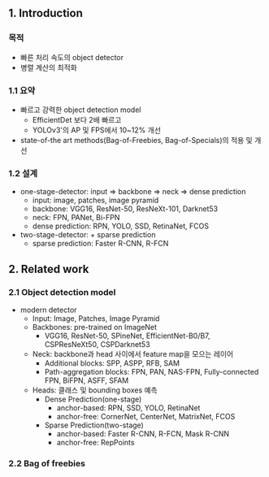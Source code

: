 ## 1. Introduction
### 목적
- 빠른 처리 속도의 object detector
- 병렬 계산의 최적화

### 1.1 요약
- 빠르고 강력한 object detection model
  - EfficientDet 보다 2배 빠르고
  - YOLOv3'의 AP 및 FPS에서 10~12% 개선
- state-of-the art methods(Bag-of-Freebies, Bag-of-Specials)의 적용 및 개선

### 1.2 설계
- one-stage-detector: input => backbone => neck => dense prediction
  - input: image, patches, image pyramid
  - backbone: VGG16, ResNet-50, ResNeXt-101, Darknet53
  - neck: FPN, PANet, Bi-FPN
  - dense prediction: RPN, YOLO, SSD, RetinaNet, FCOS
- two-stage-detector: + sparse prediction
  - sparse prediction: Faster R-CNN, R-FCN

## 2. Related work
### 2.1 Object detection model
- modern detector
  - Input: Image, Patches, Image Pyramid
  - Backbones: pre-trained on ImageNet
    - VGG16, ResNet-50, SPineNet, EfficientNet-B0/B7, CSPResNeXt50, CSPDarknet53
  - Neck: backbone과 head 사이에서 feature map을 모으는 레이어
    - Additional blocks: SPP, ASPP, RFB, SAM
    - Path-aggregation blocks: FPN, PAN, NAS-FPN, Fully-connected FPN, BiFPN, ASFF, SFAM 
  - Heads: 클래스 및 bounding boxes 예측
    - Dense Prediction(one-stage)
      - anchor-based: RPN, SSD, YOLO, RetinaNet
      - anchor-free: CornerNet, CenterNet, MatrixNet, FCOS
    - Sparse Prediction(two-stage)
      - anchor-based: Faster R-CNN, R-FCN, Mask R-CNN
      - anchor-free: RepPoints
      
### 2.2 Bag of freebies

